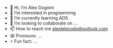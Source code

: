- 👋 Hi, I’m Alex Dognini
- 👀 I’m interested in programming
- 🌱 I’m currently learning ADS
- 💞️ I’m looking to collaborate on ...
- 📫 How to reach me alexlelecodo@outlook.com
- 😄 Pronouns: ...
- ⚡ Fun fact: ...

<!---
lelecodog/lelecodog is a ✨ special ✨ repository because its `README.md` (this file) appears on your GitHub profile.
You can click the Preview link to take a look at your changes.
--->
